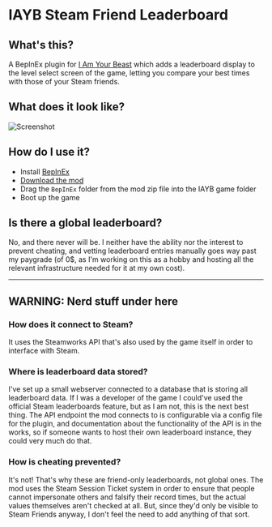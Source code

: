 # IAYB Steam Friend Leaderboard

## What's this?
A BepInEx plugin for [I Am Your Beast](https://store.steampowered.com/app/1876590/I_Am_Your_Beast/) which adds a leaderboard display to the level select screen of the game, letting you compare your best times with those of your Steam friends.

## What does it look like?
![Screenshot](https://cdn.discordapp.com/attachments/1289266484018675741/1318271008528138401/image.png?ex=67625fcc&is=67610e4c&hm=31a96480dd692d766a25869491bffa2e737a959e8d694bcc777891d29fd0d728&)

## How do I use it?
* Install [BepInEx](https://github.com/BepInEx/BepInEx/releases/tag/v5.4.23.2)
* [Download the mod](https://github.com/Hacktix/IAYB-SteamFriendLeaderboard/releases/latest)
* Drag the `BepInEx` folder from the mod zip file into the IAYB game folder
* Boot up the game

## Is there a global leaderboard?
No, and there never will be. I neither have the ability nor the interest to prevent cheating, and vetting leaderboard entries manually goes way past my paygrade (of 0$, as I'm working on this as a hobby and hosting all the relevant infrastructure needed for it at my own cost).

-----

## WARNING: Nerd stuff under here

### How does it connect to Steam?
It uses the Steamworks API that's also used by the game itself in order to interface with Steam.

### Where is leaderboard data stored?
I've set up a small webserver connected to a database that is storing all leaderboard data. If I was a developer of the game I could've used the official Steam leaderboards feature, but as I am not, this is the next best thing. The API endpoint the mod connects to is configurable via a config file for the plugin, and documentation about the functionality of the API is in the works, so if someone wants to host their own leaderboard instance, they could very much do that.

### How is cheating prevented?
It's not! That's why these are friend-only leaderboards, not global ones. The mod uses the Steam Session Ticket system in order to ensure that people cannot impersonate others and falsify their record times, but the actual values themselves aren't checked at all. But, since they'd only be visible to Steam Friends anyway, I don't feel the need to add anything of that sort.
